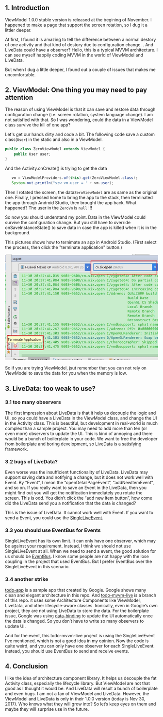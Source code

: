 ## 1. Introduction
ViewModel 1.0.0 stable version is released at the begining of November. I happened to make a page that support the screen rotation, so I dug it a littler deeper.

At first, I found it is amazing to tell the difference between a normal destory of one activity and that kind of
destory due to configuration change. . And LiveData could have a observer? Hello, this is a typical MVVM architecture. I can see myself happily coding MVVM in the world of ViewModel and LiveData.

But when I dug a little deeper, I found out a couple of issues that makes me uncomfortable.

## 2. ViewModel: One thing you may need to pay attention
The reason of using ViewModel is that it can save and restore data through configuration change (i.e. screen rotation, system language change). I am not satisfied with that. So I was wondering, could the data in a ViewModel class survive the kill of one app?

Let's get our hands dirty and code a bit. The following code save a custom class(`User`) in the static and also in a ViewModel.

```java
public class ZeroViewModel extends ViewModel {
    public User user;
}
```

And the Activity.onCreate() is trying to get the data

```java
   vm = ViewModelProviders.of(this).get(ZeroViewModel.class);
   System.out.println("szw vm.user = " + vm.user);
```

Then I rotated the screen, the data`ZeroViewModel` are as same as the original one.
Finally, I pressed home to bring the app to the stack, then terminated the app through Android Studio, then brought the app back. What happened?
The user in the `ZeroVm` is `null` !!!

So now you should understand my point. Data in the ViewModel could survive the configuration change. But you still have to override onSaveInstanceState() to save data in case the app is killed when it is in the background.

This pictures shows how to ternimate an app in Android Studio. (First select the process, then click the "terminate application" button.)

![](./_image/2017-11-30-20-38-08.jpg)

  
So if you are trying ViewModel, jsut remember that you can not rely on ViewModel to save the data for you when the memory is low.
 
## 3. LiveData: too weak to use?
 
### 3.1 too many observers
The first impression about LiveData is that it help us decouple the logic and UI, so you could have a LiveData in the ViewModel class, and change the UI in the Activity class. This is beautiful, but development in real-world is much complex than a sample project.  You may need to add more than ten (or even more) observers to update the UI. This is kind of annoying and there would be a bunch of boilerplate in your code. We want to free the developer from boilerplate and boring development, so LiveData is a satisfying framework.
 
### 3.2 bugs of LiveData?
Even worse was the insufficient functionality of LiveData. LiveData may support saving data and notifying a change, but it does not work well with Event. By “Event”, I mean the “openDetailPageEvent”, “addNewItemEvent”, and so on. If you really want to save an Event in the LiveData, then you might find out you will get the notification immediately you rotate the screen. This is odd. You didn’t click the “add new item button”, how come did the LiveData send you a notification that the data is changed?
 
This is the issue of LiveData. It cannot work well with Event. If you want to send a Event, you could use the [SingleLiveEvent]( https://github.com/googlesamples/android-architecture/blob/dev-todo-mvvm-live/todoapp/app/src/main/java/com/example/android/architecture/blueprints/todoapp/SingleLiveEvent.java).
 
 
### 3.3 you should use EventBus for Events
SingleLiveEvent has its own limit. It can only have one observer, which may be against your requirement. Instead, I think we should not use SingleLiveEvent at all. When we need to send a event, the good solution for us should be [EventBus]( https://github.com/greenrobot/EventBus).   I know some people are not happy with the lose coupling in the project that used EventBus. But I prefer EventBus over the SingleLiveEvent in this scenario.
 
### 3.4 another strike
 
[todo-app]( https://github.com/googlesamples/android-architecture) is a sample app that created by Google. Google shows many clean and elegant architecture in this repo.   And [todo-mvvm-live]( https://github.com/googlesamples/android-architecture/tree/todo-mvvm-live) is a branch of this repo.  it uses some Architecture Components like ViewModel, LiveData, and other lifecycle-aware classes.  Ironically, even in Google’s own project, they are not using LiveData to store the data.  For the boilerplate issue, Google was using [data-binding]( https://developer.android.com/topic/libraries/data-binding/index.html#data_objects) to update the UI automatically once the data is changed. So you don’t have to write so many observers to update UI.
 
And for the event, this todo-mvvm-live project is using the SingleLiveEvent I’ve mentioned, which is not a good idea in my opinion. Now the code is quite weird, and you can only have one observer for each SingleLiveEvent. Instead, you should use EventBus to send and receive events.
 
## 4. Conclusion
I like the idea of architecture component library. It helps us decouple the fat Activity class, especially the lifecycle library.
But ViewModel are not that good as I thought it would be. And LiveData will result a bunch of boilerplate and even bugs. I am not a fan of ViewModel and LiveData.
However, the ViewModel and LiveData is only in their 1.0.0 version (today is Nov 30, 2017). Who knows what they will grow into? So let’s keep eyes on them and maybe they will surprise use in the future.

 

